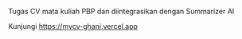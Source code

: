 Tugas CV mata kuliah PBP dan diintegrasikan dengan Summarizer AI

Kunjungi
https://mycv-ghani.vercel.app
